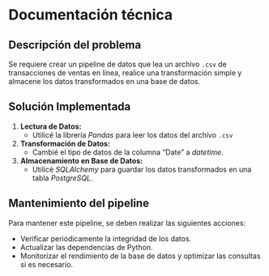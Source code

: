 # Documentación técnica

## Descripción del problema
Se requiere crear un pipeline de datos que lea un archivo `.csv` de transacciones de ventas en línea, realice una transformación simple y almacene los datos transformados en una base de datos.

## Solución Implementada
1. **Lectura de Datos:**
   - Utilicé la librería *Pandas* para leer los datos del archivo `.csv`
2. **Transformación de Datos:**
   - Cambié el tipo de datos de la columna “Date” a *datetime*.
3. **Almacenamiento en Base de Datos:**
   - Utilicé *SQLAlchemy* para guardar los datos transformados en una tabla *PostgreSQL*.

## Mantenimiento del pipeline
Para mantener este pipeline, se deben realizar las siguientes acciones:
- Verificar periódicamente la integridad de los datos.
- Actualizar las dependencias de Python.
- Monitorizar el rendimiento de la base de datos y optimizar las consultas si es necesario.